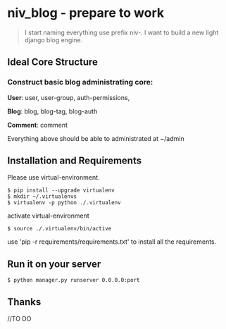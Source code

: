 # niv_blog - prepare to work
>I start naming everything use prefix niv-. I want to build a new light django blog engine.

## Ideal Core Structure
### Construct basic blog administrating core: 
**User**: user, user-group, auth-permissions,

**Blog**: blog, blog-tag, blog-auth

**Comment**: comment

Everything above should be able to administrated at ~/admin

## Installation and Requirements
Please use virtual-environment.
```
$ pip install --upgrade virtualenv
$ mkdir ~/.virtualenvs
$ virtualenv -p python ./.virtualenv
```
activate virtual-environment
```
$ source ./.virtualenv/bin/active
```

use 'pip -r requirements/requirements.txt' to install all the requirements.

## Run it on your server
```
$ python manager.py runserver 0.0.0.0:port
```

## Thanks
//TO DO
